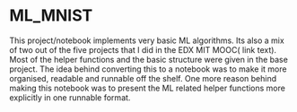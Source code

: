 # ML_MNIST
This project/notebook implements very basic ML algorithms. Its also a mix of two out of the five projects that I did in the EDX MIT MOOC( link text). Most of the helper functions and the basic structure were given in the base project. The idea behind converting this to a notebook was to make it more organised, readable and runnable off the shelf.  One more reason behind making this notebook was to present the ML related helper functions more explicitly in one runnable format.
